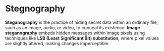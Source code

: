 # Stegnography
**Steganography** is the practice of hiding secret data within an ordinary file, such as an image, audio, or video, to conceal its existence. **Image steganography** embeds hidden messages within image pixels using techniques like **LSB (Least Significant Bit) substitution**, where pixel values are slightly altered, making changes imperceptible.
